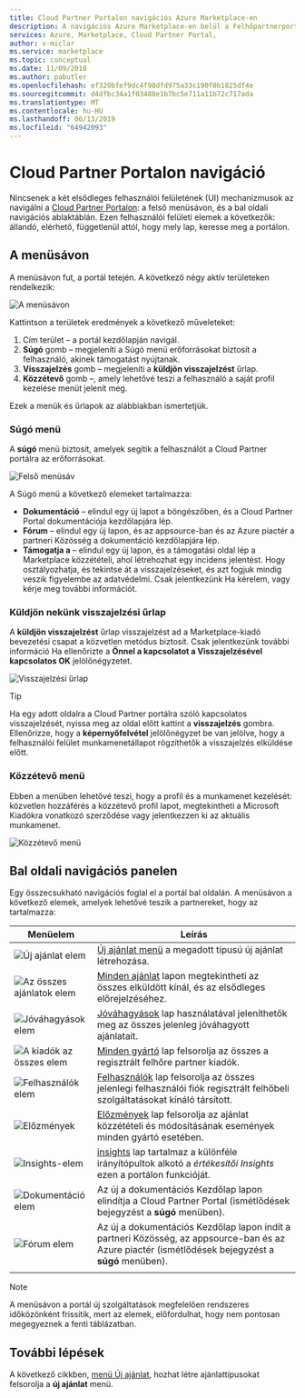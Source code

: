 ```yaml
---
title: Cloud Partner Portalon navigációs Azure Marketplace-en
description: A navigációs Azure Marketplace-en belül a Felhőpartnerportál ismertetése.
services: Azure, Marketplace, Cloud Partner Portal,
author: v-miclar
ms.service: marketplace
ms.topic: conceptual
ms.date: 11/09/2018
ms.author: pabutler
ms.openlocfilehash: ef329bfef9dc4f98dfd975a33c190f0b1825df4e
ms.sourcegitcommit: d4dfbc34a1f03488e1b7bc5e711a11b72c717ada
ms.translationtype: MT
ms.contentlocale: hu-HU
ms.lasthandoff: 06/13/2019
ms.locfileid: "64942093"
---
```

# <a name="cloud-partner-portal-navigation"></a>Cloud Partner Portalon navigáció

Nincsenek a két elsődleges felhasználói felületének (UI) mechanizmusok az navigálni a [Cloud Partner Portalon](https://cloudpartner.azure.com): a felső menüsávon, és a bal oldali navigációs ablaktáblán.  Ezen felhasználói felületi elemek a következők: állandó, elérhető, függetlenül attól, hogy mely lap, keresse meg a portálon.


## <a name="menu-bar"></a>A menüsávon

A menüsávon fut, a portál tetején.  A következő négy aktív területeken rendelkezik:

![A menüsávon](./media/top-menubar1.png)

Kattintson a területek eredmények a következő műveleteket:

1. Cím terület – a portál kezdőlapján navigál.
2. **Súgó** gomb – megjeleníti a Súgó menü erőforrásokat biztosít a felhasználó, akinek támogatást nyújtanak.
3. **Visszajelzés** gomb – megjeleníti a **küldjön visszajelzést** űrlap.
4. **Közzétevő** gomb –, amely lehetővé teszi a felhasználó a saját profil kezelése menüt jelenít meg.

Ezek a menük és űrlapok az alábbiakban ismertetjük.

### <a name="help-menu"></a>Súgó menü

A **súgó** menü biztosít, amelyek segítik a felhasználót a Cloud Partner portálra az erőforrásokat.

![Felső menüsáv](./media/top-menubar2.png)

A Súgó menü a következő elemeket tartalmazza:

- **Dokumentáció** – elindul egy új lapot a böngészőben, és a Cloud Partner Portal dokumentációja kezdőlapjára lép. 
- **Fórum** – elindul egy új lapon, és az appsource-ban és az Azure piactér a partneri Közösség a dokumentáció kezdőlapjára lép.
- **Támogatja a** – elindul egy új lapon, és a támogatási oldal lép a Marketplace közzétételi, ahol létrehozhat egy incidens jelentést.  Hogy osztályozhatja, és tekintse át a visszajelzéseket, és azt fogjuk mindig veszik figyelembe az adatvédelmi. Csak jelentkezünk Ha kérelem, vagy kérje meg további információt.


### <a name="send-us-feedback-form"></a>Küldjön nekünk visszajelzési űrlap

A **küldjön visszajelzést** űrlap visszajelzést ad a Marketplace-kiadó bevezetési csapat a közvetlen metódus biztosít.  Csak jelentkezünk további információ Ha ellenőrizte a **Önnel a kapcsolatot a Visszajelzésével kapcsolatos OK** jelölőnégyzetet.

![Visszajelzési űrlap](./media/feedback-form.png)

> [!TIP]
> Ha egy adott oldalra a Cloud Partner portálra szóló kapcsolatos visszajelzését, nyissa meg az oldal előtt kattint a **visszajelzés** gombra.  Ellenőrizze, hogy a **képernyőfelvétel** jelölőnégyzet be van jelölve, hogy a felhasználói felület munkamenetállapot rögzíthetők a visszajelzés elküldése előtt. 


### <a name="publisher-menu"></a>Közzétevő menü

Ebben a menüben lehetővé teszi, hogy a profil és a munkamenet kezelését: közvetlen hozzáférés a közzétevő profil lapot, megtekintheti a Microsoft Kiadókra vonatkozó szerződése vagy jelentkezzen ki az aktuális munkamenet. 

![Közzétevő menü](./media/publisher-menu.png)


## <a name="left-navigation-pane"></a>Bal oldali navigációs panelen

Egy összecsukható navigációs foglal el a portál bal oldalán.  A menüsávon a következő elemek, amelyek lehetővé teszik a partnereket, hogy az tartalmazza:


|    **Menüelem**     |      **Leírás**                       |
|    -------------     |      ---------------                       |
| ![Új ajánlat elem](./media/left-navbar1.png) | [Új ajánlat menü](./cpp-new-offer-menu.md) a megadott típusú új ajánlat létrehozása. |
| ![Az összes ajánlatok elem](./media/left-navbar2.png) | [Minden ajánlat](./cpp-all-offers-page.md) lapon megtekintheti az összes elküldött kínál, és az elsődleges előrejelzéséhez. |
| ![Jóváhagyások elem](./media/left-navbar3.png) | [Jóváhagyások](./cpp-approvals-page.md) lap használatával jeleníthetők meg az összes jelenleg jóváhagyott ajánlatait. |
| ![A kiadók az összes elem](./media/left-navbar4.png) | [Minden gyártó](./cpp-all-publishers-page.md) lap felsorolja az összes a regisztrált felhőre partner kiadók. |
| ![Felhasználók elem](./media/left-navbar5.png) | [Felhasználók](./cpp-users-page.md) lap felsorolja az összes jelenlegi felhasználói fiók regisztrált felhőbeli szolgáltatásokat kínáló társított. |
| ![Előzmények](./media/left-navbar6.png) | [Előzmények](./cpp-history-page.md) lap felsorolja az ajánlat közzétételi és módosításának események minden gyártó esetében. |
| ![Insights-elem](./media/left-navbar7.png) | [insights](./cpp-insights-page.md) lap tartalmaz a különféle irányítópultok alkotó a *értékesítői Insights* ezen a portálon funkcióját. |
| ![Dokumentáció elem](./media/left-navbar8.png) | Az új a dokumentációs Kezdőlap lapon elindítja a Cloud Partner Portal (ismétlődések bejegyzést a **súgó** menüben). |
| ![Fórum elem](./media/left-navbar9.png)  | Az új a dokumentációs Kezdőlap lapon indít a partneri Közösség, az appsource-ban és az Azure piactér (ismétlődések bejegyzést a **súgó** menüben). |
|  |  |

> [!NOTE]
> A menüsávon a portál új szolgáltatások megfelelően rendszeres időközönként frissítik, mert az elemek, előfordulhat, hogy nem pontosan megegyeznek a fenti táblázatban.


## <a name="next-steps"></a>További lépések

A következő cikkben, [menü Új ajánlat](./cpp-new-offer-menu.md), hozhat létre ajánlattípusokat felsorolja a **új ajánlat** menü.
